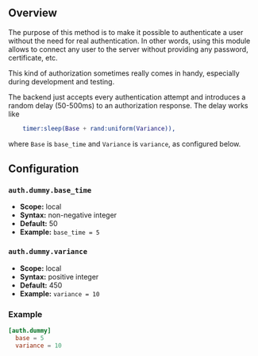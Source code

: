 ## Overview

The purpose of this method is to make it possible to authenticate a user without
the need for real authentication. In other words, using this module allows to
connect any user to the server without providing any password, certificate, etc.

This kind of authorization sometimes really comes in handy, especially during development and testing.

The backend just accepts every authentication attempt and introduces a random delay (50-500ms) to an authorization response. The delay works like
```erlang
    timer:sleep(Base + rand:uniform(Variance)),
```
where `Base` is `base_time` and `Variance` is `variance`, as configured below.

## Configuration

### `auth.dummy.base_time`
* **Scope:** local
* **Syntax:** non-negative integer
* **Default:** 50
* **Example:** `base_time = 5`

### `auth.dummy.variance`
* **Scope:** local
* **Syntax:** positive integer
* **Default:** 450
* **Example:** `variance = 10`

### Example

```toml
[auth.dummy]
  base = 5
  variance = 10
```
